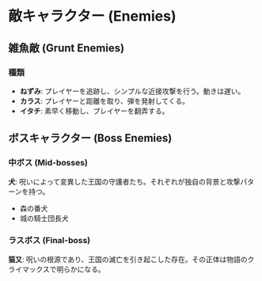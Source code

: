 # 敵キャラクター (Enemies)

## 雑魚敵 (Grunt Enemies)

### 種類

- **ねずみ**: プレイヤーを追跡し、シンプルな近接攻撃を行う。動きは遅い。
- **カラス**: プレイヤーと距離を取り、弾を発射してくる。
- **イタチ**: 素早く移動し、プレイヤーを翻弄する。

## ボスキャラクター (Boss Enemies)

### 中ボス (Mid-bosses)

**犬**: 呪いによって変異した王国の守護者たち。それぞれが独自の背景と攻撃パターンを持つ。

- 森の番犬
- 城の騎士団長犬

### ラスボス (Final-boss)

**猫又**: 呪いの根源であり、王国の滅亡を引き起こした存在。その正体は物語のクライマックスで明らかになる。
